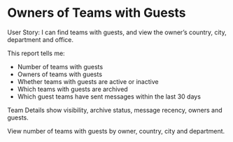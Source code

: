 # Owners of Teams with Guests

User Story: I can find teams with guests, and view the owner’s country, city, department and office.

This report tells me:

- Number of teams with guests
- Owners of teams with guests
- Whether teams with guests are active or inactive
- Which teams with guests are archived
- Which guest teams have sent messages within the last 30 days

Team Details show visibility, archive status, message recency, owners and guests. 

View number of teams with guests by owner, country, city and department. 
